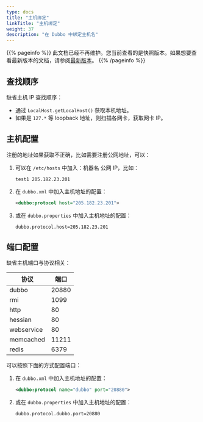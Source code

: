 ```yaml
---
type: docs
title: "主机绑定"
linkTitle: "主机绑定"
weight: 37
description: "在 Dubbo 中绑定主机名"
---
```


{{% pageinfo %}} 此文档已经不再维护。您当前查看的是快照版本。如果想要查看最新版本的文档，请参阅[最新版本](/zh-cn/docs3-v2/java-sdk/advanced-features-and-usage/others/set-host/)。
{{% /pageinfo %}}

## 查找顺序

缺省主机 IP 查找顺序：

* 通过 `LocalHost.getLocalHost()` 获取本机地址。
* 如果是 `127.*` 等 loopback 地址，则扫描各网卡，获取网卡 IP。

## 主机配置

注册的地址如果获取不正确，比如需要注册公网地址，可以：

1. 可以在 `/etc/hosts` 中加入：机器名 公网 IP，比如：
    
    ```
    test1 205.182.23.201
    ```
    
2. 在 `dubbo.xml` 中加入主机地址的配置：

    ```xml
    <dubbo:protocol host="205.182.23.201">
    ```

3. 或在 `dubbo.properties` 中加入主机地址的配置：

    ```properties
   dubbo.protocol.host=205.182.23.201
    ```

## 端口配置

缺省主机端口与协议相关：

协议  | 端口
------------- | -------------
dubbo | 20880
rmi  | 1099
http  | 80
hessian | 80
webservice | 80
memcached | 11211
redis | 6379

可以按照下面的方式配置端口：

1. 在 `dubbo.xml` 中加入主机地址的配置：

    ```xml
    <dubbo:protocol name="dubbo" port="20880">
    ```

2. 或在 `dubbo.properties` 中加入主机地址的配置：

    ```properties
    dubbo.protocol.dubbo.port=20880
    ```